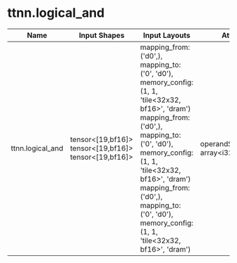 # ttnn.logical_and

| Name | Input Shapes | Input Layouts | Attributes | Output Shapes | Output Layouts |
|------|--------------|---------------|------------|---------------|----------------|
| ttnn.logical_and | tensor<[19,bf16]> <br> tensor<[19,bf16]> <br> tensor<[19,bf16]> | mapping_from: ('d0',), mapping_to: ('0', 'd0'), memory_config: (1, 1, 'tile<32x32, bf16>', 'dram') <br> mapping_from: ('d0',), mapping_to: ('0', 'd0'), memory_config: (1, 1, 'tile<32x32, bf16>', 'dram') <br> mapping_from: ('d0',), mapping_to: ('0', 'd0'), memory_config: (1, 1, 'tile<32x32, bf16>', 'dram') | operandSegmentSizes: array<i32: 2, 1> | tensor<[19,bf16]> | mapping_from: ('d0',), mapping_to: ('0', 'd0'), memory_config: (1, 1, 'tile<32x32, bf16>', 'dram') |
